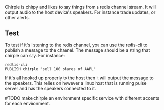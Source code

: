 Chirple is chirpy and likes to say things from a redis channel stream. It will output audio to the host device's speakers. For instance trade updates, or other alerts.

## Test
To test if it's listening to the redis channel, you can use the redis-cli to publish a message to the channel. The message should be a string that chirple can say. For instance: 
```
redlis-cli
PUBLISH chirple "sell 100 shares of AAPL"
```
If it's all hooked up properly to the host then it will output the message to the speakers. This relies on however a linux host that is running pulse server and has the speakers connected to it.

#TODO make chirple an environment specific service with different accents for each environment.